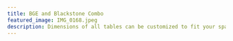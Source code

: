 ```yaml
---
title: BGE and Blackstone Combo
featured_image: IMG_0168.jpeg
description: Dimensions of all tables can be customized to fit your space.
---
```


<!-- ---


keywords: [Animals, Photos, Cats, Dogs]

weight: 1
menus: "main"
# list pages require at least one image to be displayed.
--- -->
